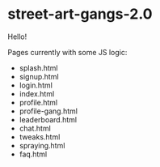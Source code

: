 street-art-gangs-2.0
====================
Hello!

Pages currently with some JS logic:

- splash.html
- signup.html
- login.html
- index.html
- profile.html
- profile-gang.html
- leaderboard.html
- chat.html
- tweaks.html
- spraying.html
- faq.html
